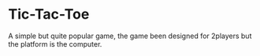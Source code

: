 # Tic-Tac-Toe

A simple but quite popular game, the game been designed for 2players but the platform is the computer.
